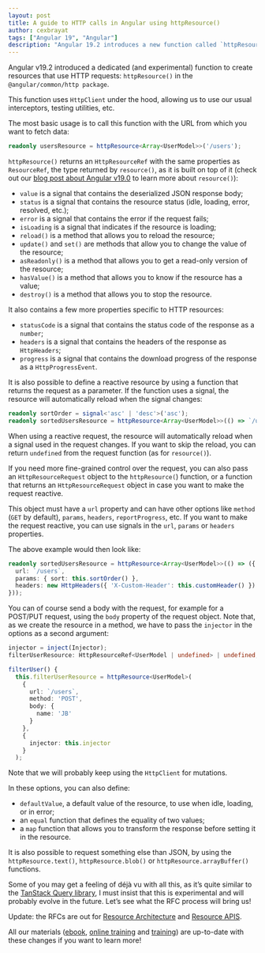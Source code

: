```yaml
---
layout: post
title: A guide to HTTP calls in Angular using httpResource()
author: cexbrayat
tags: ["Angular 19", "Angular"]
description: "Angular 19.2 introduces a new function called `httpResource()`. Let's dive in!"
---
```


Angular v19.2 introduced a dedicated (and experimental) function
to create resources that use HTTP requests: `httpResource()` in the `@angular/common/http package`.

This function uses `HttpClient` under the hood,
allowing us to use our usual interceptors, testing utilities, etc.

The most basic usage is to call this function with the URL from which you want to fetch data:

```ts
readonly usersResource = httpResource<Array<UserModel>>('/users');
```

`httpResource()` returns an `HttpResourceRef` with the same properties as `ResourceRef`,
the type returned by `resource()`, as it is built on top of it
(check out our [blog post about Angular v19.0](/2024/11/19/what-is-new-angular-19.0/) to learn more about `resource()`):

- `value` is a signal that contains the deserialized JSON response body;
- `status` is a signal that contains the resource status (idle, loading, error, resolved, etc.);
- `error` is a signal that contains the error if the request fails;
- `isLoading` is a signal that indicates if the resource is loading;
- `reload()` is a method that allows you to reload the resource;
- `update()` and `set()` are methods that allow you to change the value of the resource;
- `asReadonly()` is a method that allows you to get a read-only version of the resource;
- `hasValue()` is a method that allows you to know if the resource has a value;
- `destroy()` is a method that allows you to stop the resource.

It also contains a few more properties specific to HTTP resources:

- `statusCode` is a signal that contains the status code of the response as a `number`;
- `headers` is a signal that contains the headers of the response as `HttpHeaders`;
- `progress` is a signal that contains the download progress of the response as a `HttpProgressEvent`.

It is also possible to define a reactive resource 
by using a function that returns the request as a parameter.
If the function uses a signal,
the resource will automatically reload when the signal changes:

```ts
readonly sortOrder = signal<'asc' | 'desc'>('asc');
readonly sortedUsersResource = httpResource<Array<UserModel>>(() => `/users?sort=${this.sortOrder()}`);
```

When using a reactive request,
the resource will automatically reload when a signal used in the request changes.
If you want to skip the reload,
you can return `undefined` from the request function (as for `resource()`).

If you need more fine-grained control over the request,
you can also pass an `HttpResourceRequest` object to the `httpResource(`) function,
or a function that returns an `HttpResourceRequest` object 
in case you want to make the request reactive.

This object must have a `url` property
and can have other options like `method` (`GET` by default), `params`, `headers`, `reportProgress`, etc.
If you want to make the request reactive,
you can use signals in the `url`, `params` or `headers` properties.

The above example would then look like:

```ts
readonly sortedUsersResource = httpResource<Array<UserModel>>(() => ({
  url: `/users`,
  params: { sort: this.sortOrder() },
  headers: new HttpHeaders({ 'X-Custom-Header': this.customHeader() })
}));
```

You can of course send a body with the request,
for example for a POST/PUT request,
using the `body` property of the request object.
Note that, as we create the resource in a method,
we have to pass the `injector` in the options as a second argument:

```ts
injector = inject(Injector);
filterUserResource: HttpResourceRef<UserModel | undefined> | undefined;

filterUser() {
  this.filterUserResource = httpResource<UserModel>(
    {
      url: `/users`,
      method: 'POST',
      body: {
        name: 'JB'
      }
    },
    {
      injector: this.injector
    }
  );
```

Note that we will probably keep using the `HttpClient` for mutations.

In these options, you can also define:

- `defaultValue`, a default value of the resource, to use when idle, loading, or in error;
- an `equal` function that defines the equality of two values;
- a `map` function that allows you to transform the response before setting it in the resource.

It is also possible to request something else than JSON,
by using the `httpResource.text()`, `httpResource.blob()` or `httpResource.arrayBuffer()` functions.

Some of you may get a feeling of déjà vu with all this,
as it’s quite similar to the [TanStack Query library](https://tanstack.com/query/latest),
I must insist that this is experimental and will probably evolve in the future.
Let’s see what the RFC process will bring us!

Update: the RFCs are out for 
[Resource Architecture](https://github.com/angular/angular/discussions/60120)
and [Resource APIS](https://github.com/angular/angular/discussions/60121).

All our materials ([ebook](https://books.ninja-squad.com/angular), [online training](https://angular-exercises.ninja-squad.com/) and [training](https://ninja-squad.com/training/angular)) are up-to-date with these changes if you want to learn more!
